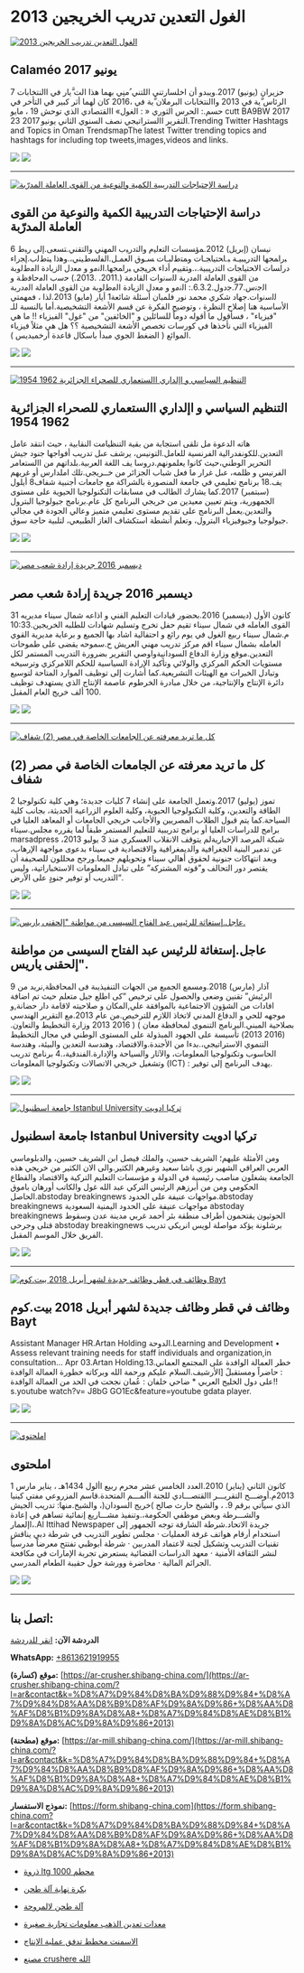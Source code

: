 # الغول التعدين تدريب الخريجين 2013

<a href="https://swt.shibang-china.com/?l=ar&img&k=%D8%A7%D9%84%D8%BA%D9%88%D9%84+%D8%A7%D9%84%D8%AA%D8%B9%D8%AF%D9%8A%D9%86+%D8%AA%D8%AF%D8%B1%D9%8A%D8%A8+%D8%A7%D9%84%D8%AE%D8%B1%D9%8A%D8%AC%D9%8A%D9%86+2013" target="_blank">![الغول التعدين تدريب الخريجين 2013](http://static.shibang-china.com/all-800x300/1051.jpg)</a>

## Calaméo يونيو 2017
7 حزيران (يونيو) 2017.ويبدو أن اخلسارتني اللتني ُمنِي بهما هذا الت َّيار في االنتخابات الرئاس َّية في 2013 واالنتخابات البرملان َّية في ،2016 كان لهما أثر كبير في التأخر في حسم.: الحرس الثوري « : الغول» االقتصادي الذي توحش 19 ، مايو cutt BA9BW 2017 23 التقرير االستراتيجي نصف السنوي الثاني يونيو 2017.Trending Twitter Hashtags and Topics in Oman TrendsmapThe latest Twitter trending topics and hashtags for including top tweets,images,videos and links.


<a href="https://whatsapp.shibangsoft.com/WhatsApp.php" target="_blank" title="WhatsApp">![](http://static.shibang-china.com/icon/whatsapp.png)</a> <a href="https://swt.shibang-china.com/?l=ar&icon&k=%D8%A7%D9%84%D8%BA%D9%88%D9%84+%D8%A7%D9%84%D8%AA%D8%B9%D8%AF%D9%8A%D9%86+%D8%AA%D8%AF%D8%B1%D9%8A%D8%A8+%D8%A7%D9%84%D8%AE%D8%B1%D9%8A%D8%AC%D9%8A%D9%86+2013" target="_blank">![](http://static.shibang-china.com/icon/chat-ar.png)</a>

---

<a href="https://swt.shibang-china.com/?l=ar&img&k=%D8%A7%D9%84%D8%BA%D9%88%D9%84+%D8%A7%D9%84%D8%AA%D8%B9%D8%AF%D9%8A%D9%86+%D8%AA%D8%AF%D8%B1%D9%8A%D8%A8+%D8%A7%D9%84%D8%AE%D8%B1%D9%8A%D8%AC%D9%8A%D9%86+2013" target="_blank">![دراسة الإحتياجات التدريبية الكمية والنوعية من القوى العاملة المدرّبة](http://static.shibang-china.com/all-800x300/1308.jpg)</a>

## دراسة الإحتياجات التدريبية الكمية والنوعية من القوى العاملة المدرّبة
6 نيسان (إبريل) 2012.ﻤؤﺴﺴﺎت اﻟﺘﻌﻟﻴم واﻟﺘدرﻴب اﻟﻤﻬﻨﻲ واﻟﺘﻘﻨﻲ.ﺘﺴﻌﯽ.إﻟﯽ رﺒط ﺒراﻤﺠﻬﺎ اﻟﺘدرﻴﺒﻴـﺔ ﺒ.ﺎﺤﺘﻴﺎﺠـﺎت وﻤﺘطﻟﺒـﺎت ﺴـوق اﻟﻌﻤـل.اﻟﻔﻟﺴطﻴﻨﻲ،.وﻫذا ﻴﺘطﻟب.إﺠراء دراﺴﺎت اﻻﺤﺘﻴﺎﺠﺎت اﻟﺘدرﻴﺒﻴﺔ.،.وﺘﻘﻴﻴم أداء ﺨرﻴﺠﻲ ﺒراﻤﺠﻬﺎ.اﻟﻧﻣو و ﻣﻌدل اﻟزﯾﺎدة اﻟﻣطﻟوﺑﺔ ﻣن اﻟﻘوى اﻟﻌﺎﻣﻟﺔ اﻟﻣدرﺑﺔ ﻟﻟﺳﻧوات اﻟﻘﺎدﻣﺔ (.2011. .2013.) ﺣﺳب اﻟﻣﺣﺎﻓظﺔ و اﻟﺟﻧس.77.ﺟدول.6.3.2.: اﻟﻧﻣو و ﻣﻌدل اﻟزﯾﺎدة اﻟﻣطﻟوﺑﺔ ﻣن اﻟﻘوى اﻟﻌﺎﻣﻟﺔ اﻟﻣدرﺑﺔ ﻟﻟﺳﻧوات.جهاد شكري محمد نور فلمبان أسئلة شائعة1 أيار (مايو) 2013.لذا ، فمهمتي الأساسية هنا إصلاح النظرة ، وتوضيح الفكرة عن قسم الأشعة التشخيصية.أما بالنسبة للـ &quot;فيزياء&quot; ، فسأقول ما أقوله دوماً للسائلين و &quot;الخائفين&quot; من &quot;غول&quot; الفيزياء !! ما هي الفيزياء التي نأخذها في كورسات تخصص الأشعة التشخيصية ؟؟ هل هي مثلاً فيزياء الموائع ( الضغط الجوي مبدأ باسكال قاعدة أرخميديس ).


<a href="https://whatsapp.shibangsoft.com/WhatsApp.php" target="_blank" title="WhatsApp">![](http://static.shibang-china.com/icon/whatsapp.png)</a> <a href="https://swt.shibang-china.com/?l=ar&icon&k=%D8%A7%D9%84%D8%BA%D9%88%D9%84+%D8%A7%D9%84%D8%AA%D8%B9%D8%AF%D9%8A%D9%86+%D8%AA%D8%AF%D8%B1%D9%8A%D8%A8+%D8%A7%D9%84%D8%AE%D8%B1%D9%8A%D8%AC%D9%8A%D9%86+2013" target="_blank">![](http://static.shibang-china.com/icon/chat-ar.png)</a>

---

<a href="https://swt.shibang-china.com/?l=ar&img&k=%D8%A7%D9%84%D8%BA%D9%88%D9%84+%D8%A7%D9%84%D8%AA%D8%B9%D8%AF%D9%8A%D9%86+%D8%AA%D8%AF%D8%B1%D9%8A%D8%A8+%D8%A7%D9%84%D8%AE%D8%B1%D9%8A%D8%AC%D9%8A%D9%86+2013" target="_blank">![التنظيم السياسي و اإلداري االستعماري للصحراء الجزائرية 1962 1954](http://static.shibang-china.com/all-800x300/91.jpg)</a>

## التنظيم السياسي و اإلداري االستعماري للصحراء الجزائرية 1962 1954
هاته الدعوة مل تلقى استجابة من بقية التنظيامت النقابية ، حيث انتقد عامل التعدين.للكونفدرالية الفرنسية للعامل.التونيس، يرشف عىل تدريب أفواجها جنود جيش التحرير الوطني،حيث كانوا يعلمونهم.دروسا يف اللغة العربية.بلداتهم من االستعامر الفرنيس و ظلمه، عىل غرار ما فعل شباب الجزائر من خــريجي.تلك املدارس أو غريهم يف.18 برنامج تعليمي في جامعة المنصورة بالشراكة مع جامعات أجنبية شفاف8 أيلول (سبتمبر) 2017.كما يشارك الطالب في مسابقات التكنولوجيا الحيوية على مستوى الجمهورية، ويتم تعيين معيدين من خريجي البرنامج كل عام.برنامج جيولوجيا البترول والتعدين.يعمل البرنامج على تقديم مستوى تعليمي متميز وعالي الجودة في مجالي جيولوجيا وجيوفيزياء البترول، وتعلم أنشطة استكشاف الغاز الطبيعي، لتلبية حاجة سوق.


<a href="https://whatsapp.shibangsoft.com/WhatsApp.php" target="_blank" title="WhatsApp">![](http://static.shibang-china.com/icon/whatsapp.png)</a> <a href="https://swt.shibang-china.com/?l=ar&icon&k=%D8%A7%D9%84%D8%BA%D9%88%D9%84+%D8%A7%D9%84%D8%AA%D8%B9%D8%AF%D9%8A%D9%86+%D8%AA%D8%AF%D8%B1%D9%8A%D8%A8+%D8%A7%D9%84%D8%AE%D8%B1%D9%8A%D8%AC%D9%8A%D9%86+2013" target="_blank">![](http://static.shibang-china.com/icon/chat-ar.png)</a>

---

<a href="https://swt.shibang-china.com/?l=ar&img&k=%D8%A7%D9%84%D8%BA%D9%88%D9%84+%D8%A7%D9%84%D8%AA%D8%B9%D8%AF%D9%8A%D9%86+%D8%AA%D8%AF%D8%B1%D9%8A%D8%A8+%D8%A7%D9%84%D8%AE%D8%B1%D9%8A%D8%AC%D9%8A%D9%86+2013" target="_blank">![ديسمبر 2016 جريدة إرادة شعب مصر](http://static.shibang-china.com/all-800x300/599.jpg)</a>

## ديسمبر 2016 جريدة إرادة شعب مصر
31 كانون الأول (ديسمبر) 2016.بحضور قيادات التعليم الفني و اذاعه شمال سيناء مديريه القوى العامله في شمال سيناء تقيم حفل تخرج وتسليم شهادات للطلبه الخريجين.10:33 م.شمال سيناء ربيع الغول في يوم رائع و احتفالية اشاد بها الجميع و برعاية مديرية القوي العامله بشمال سيناء اقم مركز تدريب مهني العريش ح.سموحه يقضى على طموحات التعدين.موقع وزارة الدفاع السودانيةواوصي التقرير بضرورة التدريب المستمر لكل مستويات الحكم المركزي والولائي وتأكيد الإرادة السياسية للحكم اللامركزي وترسيخه وتبادل الخبرات مع الهيئات التشريعية.كما أشارت إلى توظيف الموارد المتاحة لتوسيع دائرة الإنتاج والإنتاجية، من خلال مبادرة الخرطوم عاصمة الإنتاج الذي يستهدف توظيف 100 ألف خريج العام المقبل.


<a href="https://whatsapp.shibangsoft.com/WhatsApp.php" target="_blank" title="WhatsApp">![](http://static.shibang-china.com/icon/whatsapp.png)</a> <a href="https://swt.shibang-china.com/?l=ar&icon&k=%D8%A7%D9%84%D8%BA%D9%88%D9%84+%D8%A7%D9%84%D8%AA%D8%B9%D8%AF%D9%8A%D9%86+%D8%AA%D8%AF%D8%B1%D9%8A%D8%A8+%D8%A7%D9%84%D8%AE%D8%B1%D9%8A%D8%AC%D9%8A%D9%86+2013" target="_blank">![](http://static.shibang-china.com/icon/chat-ar.png)</a>

---

<a href="https://swt.shibang-china.com/?l=ar&img&k=%D8%A7%D9%84%D8%BA%D9%88%D9%84+%D8%A7%D9%84%D8%AA%D8%B9%D8%AF%D9%8A%D9%86+%D8%AA%D8%AF%D8%B1%D9%8A%D8%A8+%D8%A7%D9%84%D8%AE%D8%B1%D9%8A%D8%AC%D9%8A%D9%86+2013" target="_blank">![كل ما تريد معرفته عن الجامعات الخاصة في مصر (2) شفاف](http://static.shibang-china.com/all-800x300/1263.jpg)</a>

## كل ما تريد معرفته عن الجامعات الخاصة في مصر (2) شفاف
2 تموز (يوليو) 2017.وتعمل الجامعة على إنشاء 7 كليات جديدة؛ وهي كلية تكنولوجيا الطاقة والتعدين، وكلية التكنولوجيا الحيوية، وكلية العلوم الزراعية الحديثة، بجانب كلية السياحة.كما يتم قبول الطلاب المصريين والأجانب خريجي الجامعات أو المعاهد العليا في برامج للدراسات العليا أو برامج تدريبية للتعليم المستمر طبقاً لما يقرره مجلس.سيناء marsadpress شبكة المرصد الإخباريةلم يتوقف الانقلاب العسكري منذ 3 يوليو 2013، عن تدمير البنية الجغرافية والديمغرافية والاقتصادية في سيناء بدعوى مواجهة الإرهاب، وبعد انتهاكات جنونية لحقوق أهالي سيناء وتحويلهم جميعا.ورجح محللون للصحيفة أن يقتصر دور التحالف و”قوته المشتركة” على تبادل المعلومات الاستخباراتية، وليس التدريب أو توفير جنودٍ على الأرض“.


<a href="https://whatsapp.shibangsoft.com/WhatsApp.php" target="_blank" title="WhatsApp">![](http://static.shibang-china.com/icon/whatsapp.png)</a> <a href="https://swt.shibang-china.com/?l=ar&icon&k=%D8%A7%D9%84%D8%BA%D9%88%D9%84+%D8%A7%D9%84%D8%AA%D8%B9%D8%AF%D9%8A%D9%86+%D8%AA%D8%AF%D8%B1%D9%8A%D8%A8+%D8%A7%D9%84%D8%AE%D8%B1%D9%8A%D8%AC%D9%8A%D9%86+2013" target="_blank">![](http://static.shibang-china.com/icon/chat-ar.png)</a>

---

<a href="https://swt.shibang-china.com/?l=ar&img&k=%D8%A7%D9%84%D8%BA%D9%88%D9%84+%D8%A7%D9%84%D8%AA%D8%B9%D8%AF%D9%8A%D9%86+%D8%AA%D8%AF%D8%B1%D9%8A%D8%A8+%D8%A7%D9%84%D8%AE%D8%B1%D9%8A%D8%AC%D9%8A%D9%86+2013" target="_blank">![عاجل.إستغاثة للرئيس عبد الفتاح السيسى من مواطنة &quot;إلحقنى ياريس.](http://static.shibang-china.com/all-800x300/121.jpg)</a>

## عاجل.إستغاثة للرئيس عبد الفتاح السيسى من مواطنة &quot;إلحقنى ياريس.
9 آذار (مارس) 2018.ومسمع الجميع من الجهات التنفيذيىة فى المحافظة,نريد من الرئيش” تقنين وضعى والحصول على ترخيص “كى اطلع جيل متعلم حيث تم اضافة افادات من الشؤون الاجتماعية بالموافقة علي,المكان و صلاحيته لاقامة دار حضانة,و موجهه للحي و الدفاع المدني لاتخاذ اللازم للترخيص.من عام 2013.مع التقرير الهندسي بصلاحية المبني.البرنامج التنموي لمحافظة معان ) ( 2016 2013 وزارة التخطيط والتعاون.(2016 2013) تأسيسة على الجهود المبذولة على المستوى الوطني في مجال التخطيط التنموي الاستراتيجي،.بدءا من الأجندة.والاقتصاد، وهندسة التعدين والبيئة، وهندسة الحاسوب وتكنولوجيا المعلومات، والآثار والسياحة والإدارة.الفندقية،.4 برنامج تدريب وتشغيل خريجي الاتصالات وتكنولوجيا المعلومات (ICT) : يهدف البرنامج إلى توفير.


<a href="https://whatsapp.shibangsoft.com/WhatsApp.php" target="_blank" title="WhatsApp">![](http://static.shibang-china.com/icon/whatsapp.png)</a> <a href="https://swt.shibang-china.com/?l=ar&icon&k=%D8%A7%D9%84%D8%BA%D9%88%D9%84+%D8%A7%D9%84%D8%AA%D8%B9%D8%AF%D9%8A%D9%86+%D8%AA%D8%AF%D8%B1%D9%8A%D8%A8+%D8%A7%D9%84%D8%AE%D8%B1%D9%8A%D8%AC%D9%8A%D9%86+2013" target="_blank">![](http://static.shibang-china.com/icon/chat-ar.png)</a>

---

<a href="https://swt.shibang-china.com/?l=ar&img&k=%D8%A7%D9%84%D8%BA%D9%88%D9%84+%D8%A7%D9%84%D8%AA%D8%B9%D8%AF%D9%8A%D9%86+%D8%AA%D8%AF%D8%B1%D9%8A%D8%A8+%D8%A7%D9%84%D8%AE%D8%B1%D9%8A%D8%AC%D9%8A%D9%86+2013" target="_blank">![جامعة اسطنبول Istanbul University تركيا ادويت](http://static.shibang-china.com/all-800x300/1512.jpg)</a>

## جامعة اسطنبول Istanbul University تركيا ادويت
ومن الأمثلة عليهم؛ الشريف حسين، والملك فيصل ابن الشريف حسين، والدبلوماسي العربي العراقي الشهير نوري باشا سعيد وغيرهم الكثير.والى الان الكثير من خريجي هذه الجامعة يشغلون مناصب رئيسية في الدولة و مؤسسات التعليم التركية والاقتصاد والقطاع الحكومي ومن من أبرزهم الرئيس التركي عبد الله غول والكاتب أورهان باموق الحاصل.abstoday breakingnews مواجهات عنيفة على الحدود.abstoday breakingnews مواجهات عنيفة على الحدود اليمنية السعودية abstoday breakingnews الحوثيون يقتحمون أطراف منطقة بئر أحمد غربي مدينة عدن وسقوط قتلى وجرحى abstoday breakingnews برشلونة يؤكد مواصلة لويس انريكي تدريب الفريق خلال الموسم المقبل.


<a href="https://whatsapp.shibangsoft.com/WhatsApp.php" target="_blank" title="WhatsApp">![](http://static.shibang-china.com/icon/whatsapp.png)</a> <a href="https://swt.shibang-china.com/?l=ar&icon&k=%D8%A7%D9%84%D8%BA%D9%88%D9%84+%D8%A7%D9%84%D8%AA%D8%B9%D8%AF%D9%8A%D9%86+%D8%AA%D8%AF%D8%B1%D9%8A%D8%A8+%D8%A7%D9%84%D8%AE%D8%B1%D9%8A%D8%AC%D9%8A%D9%86+2013" target="_blank">![](http://static.shibang-china.com/icon/chat-ar.png)</a>

---

<a href="https://swt.shibang-china.com/?l=ar&img&k=%D8%A7%D9%84%D8%BA%D9%88%D9%84+%D8%A7%D9%84%D8%AA%D8%B9%D8%AF%D9%8A%D9%86+%D8%AA%D8%AF%D8%B1%D9%8A%D8%A8+%D8%A7%D9%84%D8%AE%D8%B1%D9%8A%D8%AC%D9%8A%D9%86+2013" target="_blank">![وظائف في قطر وظائف جديدة لشهر أبريل 2018 بيت.كوم Bayt](http://static.shibang-china.com/all-800x300/1491.jpg)</a>

## وظائف في قطر وظائف جديدة لشهر أبريل 2018 بيت.كوم Bayt
Assistant Manager HR.Artan Holding الدوحة.Learning and Development • Assess relevant training needs for staff individuals and organization,in consultation… Apr 03.Artan Holding.13.خطر العمالة الوافدة على المجتمع العماني : حاضراً ومستقبلً [الأرشيف.السلام عليكم ورحمة الله وبركاته خطورة العمالة الوافدة على دول الخليج العربي * ضاحي خلفان : عُمان نجحت في الحد من العمالة الوافدة!! s.youtube watch?v= J8bG GO1Ec&amp;feature=youtube gdata player.


<a href="https://whatsapp.shibangsoft.com/WhatsApp.php" target="_blank" title="WhatsApp">![](http://static.shibang-china.com/icon/whatsapp.png)</a> <a href="https://swt.shibang-china.com/?l=ar&icon&k=%D8%A7%D9%84%D8%BA%D9%88%D9%84+%D8%A7%D9%84%D8%AA%D8%B9%D8%AF%D9%8A%D9%86+%D8%AA%D8%AF%D8%B1%D9%8A%D8%A8+%D8%A7%D9%84%D8%AE%D8%B1%D9%8A%D8%AC%D9%8A%D9%86+2013" target="_blank">![](http://static.shibang-china.com/icon/chat-ar.png)</a>

---

<a href="https://swt.shibang-china.com/?l=ar&img&k=%D8%A7%D9%84%D8%BA%D9%88%D9%84+%D8%A7%D9%84%D8%AA%D8%B9%D8%AF%D9%8A%D9%86+%D8%AA%D8%AF%D8%B1%D9%8A%D8%A8+%D8%A7%D9%84%D8%AE%D8%B1%D9%8A%D8%AC%D9%8A%D9%86+2013" target="_blank">![املحتوى](http://static.shibang-china.com/all-800x300/189.jpg)</a>

## املحتوى
1 كانون الثاني (يناير) 2010.العدد الخامس عشر محرم ربيع األول 1434هـ ، يناير مارس 2013م.أوضـــح التقريـــر االقتصـــادي للجنة األمـــم المتحدة.قاسم المزروعي مفتي كينيا الذي سيأتي برقم 9. ، والشيخ حارث صالح )خريج السودان(، والشيخ.منها: تدريب الجيش والشـــرطة وبعض موظفي الحكومة،.وتنفيذ مشـــاريع إنمائية تساهم في إعادة اإلعمار،.Al Ittihad Newspaper جريدة الاتحاد.شرطة الشارقة توجه الجمهور إلى استخدام أرقام هواتف غرفة العمليات &middot; مجلس تطوير التدريب في شرطة دبي يناقش تقنيات التدريب وتشكيل لجنة لاعتماد المدربين &middot; شرطة أبوظبي تفتتح معرضاً مدرسياً لنشر الثقافة الأمنية &middot; معهد الدراسات القضائية يستعرض تجربة الإمارات في مكافحة الجرائم المالية &middot; محاضرة وورشة حول حقيبة الطعام المدرسي.


<a href="https://whatsapp.shibangsoft.com/WhatsApp.php" target="_blank" title="WhatsApp">![](http://static.shibang-china.com/icon/whatsapp.png)</a> <a href="https://swt.shibang-china.com/?l=ar&icon&k=%D8%A7%D9%84%D8%BA%D9%88%D9%84+%D8%A7%D9%84%D8%AA%D8%B9%D8%AF%D9%8A%D9%86+%D8%AA%D8%AF%D8%B1%D9%8A%D8%A8+%D8%A7%D9%84%D8%AE%D8%B1%D9%8A%D8%AC%D9%8A%D9%86+2013" target="_blank">![](http://static.shibang-china.com/icon/chat-ar.png)</a>

---
## اتصل بنا:

**الدردشة الآن:** [انقر للدردشة](https://swt.shibang-china.com?l=ar&contact&k=%D8%A7%D9%84%D8%BA%D9%88%D9%84+%D8%A7%D9%84%D8%AA%D8%B9%D8%AF%D9%8A%D9%86+%D8%AA%D8%AF%D8%B1%D9%8A%D8%A8+%D8%A7%D9%84%D8%AE%D8%B1%D9%8A%D8%AC%D9%8A%D9%86+2013)

**WhatsApp:**  [+8613621919955](https://whatsapp.shibangsoft.com/WhatsApp.php)

**موقع (كسارة):** [https://ar-crusher.shibang-china.com/](https://ar-crusher.shibang-china.com/?l=ar&contact&k=%D8%A7%D9%84%D8%BA%D9%88%D9%84+%D8%A7%D9%84%D8%AA%D8%B9%D8%AF%D9%8A%D9%86+%D8%AA%D8%AF%D8%B1%D9%8A%D8%A8+%D8%A7%D9%84%D8%AE%D8%B1%D9%8A%D8%AC%D9%8A%D9%86+2013)

**موقع (مطحنة):** [https://ar-mill.shibang-china.com/](https://ar-mill.shibang-china.com/?l=ar&contact&k=%D8%A7%D9%84%D8%BA%D9%88%D9%84+%D8%A7%D9%84%D8%AA%D8%B9%D8%AF%D9%8A%D9%86+%D8%AA%D8%AF%D8%B1%D9%8A%D8%A8+%D8%A7%D9%84%D8%AE%D8%B1%D9%8A%D8%AC%D9%8A%D9%86+2013)

**نموذج الاستفسار:** [https://form.shibang-china.com](https://form.shibang-china.com?l=ar&contact&k=%D8%A7%D9%84%D8%BA%D9%88%D9%84+%D8%A7%D9%84%D8%AA%D8%B9%D8%AF%D9%8A%D9%86+%D8%AA%D8%AF%D8%B1%D9%8A%D8%A8+%D8%A7%D9%84%D8%AE%D8%B1%D9%8A%D8%AC%D9%8A%D9%86+2013)

* [ذروة ltg 1000 محطم](../26/%D8%B0%D8%B1%D9%88%D8%A9%20ltg%201000%20%D9%85%D8%AD%D8%B7%D9%85.md)

* [بكرة نهاية آلة طحن](../30/%D8%A8%D9%83%D8%B1%D8%A9%20%D9%86%D9%87%D8%A7%D9%8A%D8%A9%20%D8%A2%D9%84%D8%A9%20%D8%B7%D8%AD%D9%86.md)

* [آلة طحن لالمروحة](../29/%D8%A2%D9%84%D8%A9%20%D8%B7%D8%AD%D9%86%20%D9%84%D8%A7%D9%84%D9%85%D8%B1%D9%88%D8%AD%D8%A9.md)

* [معدات تعدين الذهب معلومات تجارية صغيرة](../28/%D9%85%D8%B9%D8%AF%D8%A7%D8%AA%20%D8%AA%D8%B9%D8%AF%D9%8A%D9%86%20%D8%A7%D9%84%D8%B0%D9%87%D8%A8%20%D9%85%D8%B9%D9%84%D9%88%D9%85%D8%A7%D8%AA%20%D8%AA%D8%AC%D8%A7%D8%B1%D9%8A%D8%A9%20%D8%B5%D8%BA%D9%8A%D8%B1%D8%A9.md)

* [الاسمنت مخطط تدفق عملية الإنتاج](../27/%D8%A7%D9%84%D8%A7%D8%B3%D9%85%D9%86%D8%AA%20%D9%85%D8%AE%D8%B7%D8%B7%20%D8%AA%D8%AF%D9%81%D9%82%20%D8%B9%D9%85%D9%84%D9%8A%D8%A9%20%D8%A7%D9%84%D8%A5%D9%86%D8%AA%D8%A7%D8%AC.md)

* [مصنع crushere الله](../26/%D9%85%D8%B5%D9%86%D8%B9%20crushere%20%D8%A7%D9%84%D9%84%D9%87.md)